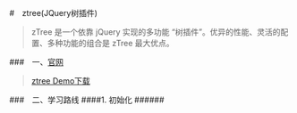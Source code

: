 #　ztree(JQuery树插件)
> zTree 是一个依靠 jQuery 实现的多功能 “树插件”。优异的性能、灵活的配置、多种功能的组合是 zTree 最大优点。

###　一、[官网](http://www.treejs.cn/v3/main.php#_zTreeInfo)<br/>
> [ztree Demo下载](https://gitee.com/login?url_to=/zTree/zTree_v3/repository/archive/master.zip)

###　二、学习路线
####1. 初始化
######　　